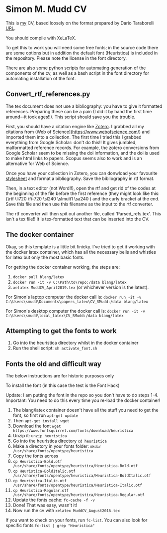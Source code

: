 Simon M. Mudd CV
=============================

This is [my](http://www.geos.ed.ac.uk/homes/smudd) CV, based loosely on the format prepared by Dario Taraborelli
[URL](http://nitens.org/taraborelli/cvtex). 

You should compile with XeLaTeX.

To get this to work you will need some free fonts; in the source code there are some options but in addition the default font (Heuristica) is included in the repository. Please note the license in the font directory. 


There are also some python scripts for automating generation of the components of the cv, as well as a bash script in the font directory for automating installation of the font.  

Convert_rtf_references.py
----------------------------------
The tex document does not use a bibliography: you have to give it formatted references. 
Preparing these can be a pain (I did it by hand the first time around--it took ages!!). 
This script should save you the trouble. 

First, you should have a citation engine like [Zotero](https://www.zotero.org/). 
I grabbed all my citations from (Web of Science](https://www.webofscience.com/) and imported them into a collection.
The first time I tried this I grabbed everything from Google Scholar: don't do this!! It gives jumbled, malformatted reference records. 
For example, the zotero conversions from Google Scholar seem to be missing the doi information, and the doi is used to make html links to papers. 
Scopus seems also to work and is an alternative for Web of Science.

Once you have your collection in Zotero, you can donwload your favourite [stylesheet](https://www.zotero.org/styles) and format a bibliography. 
Save the bibliography in rtf format. 

Then, in a text editor (not Word!!), open the rtf and get rid of the codes at the beginning of the file before the first reference (they might look like this: {\rtf \li720 \fi-720 \sl240 \slmult1 \sa240 ) and the curly bracket at the end. 
Save this file and then use this filename as the input to the rtf converter. 

The rtf converter will then spit out another file, called 'Parsed_refs.tex'. 
This isn't a tex file!! It is tex-formatted text that can be inserted into the CV. 

The docker container
---------------------------------------------------------

Okay, so this template is a little bit finicky. 
I've tried to get it working with the docker latex container, which has all the necessary bells and whistles for latex but only the most basic fonts. 


For getting the docker container working, the steps are:
1. `docker pull blang/latex`
2. `docker run -it -v C:\Path\to\repo:/data blang/latex`
3. `xelatex MuddCV_April2019.tex` (or whichever version is the latest).

For Simon's laptop computer the docker call is:
`docker run -it -v C:\Users\smudd\Documents\papers_latex\CV_SMudd:/data blang/latex`

For Simon's desktop computer the docker call is:
`docker run -it -v C:\Users\smudd\local_latex\CV_SMudd:/data blang/latex`

Attempting to get the fonts to work
---------------------------------------------------------

1. Go into the heuristica directory whilst in the docker container
2. Run the shell script: `sh activate_font.sh`


Fonts the old and difficult way
---------------------------------------------------------
The below instructions are for historic purposes only

To install the font (in this case the test is the Font Hack)

Update: I am putting the font in the repo so you don't have to do steps 1-4.
Important: You need to do this every time you re-load the docker container!

1. The blang/latex container doesn't have all the stuff you need to get the font, so first run `apt-get update`
2. Then `apt-get install wget`
3. Download the font `wget https://www.fontsquirrel.com/fonts/download/heuristica`
4. Unzip it: `unzip heuristica`
4. Go into the heuristica directory `cd heuristica`
5. Make a directory in your fonts folder: `mkdir /usr/share/fonts/opentype/heuristica`
6. Copy the fonts across
7. `cp Heuristica-Bold.otf /usr/share/fonts/opentype/heuristica/Heuristica-Bold.otf`
8. `cp Heuristica-BoldItalic.otf /usr/share/fonts/opentype/heuristica/Heuristica-BoldItalic.otf`
9. `cp Heuristica-Italic.otf /usr/share/fonts/opentype/heuristica/Heuristica-Italic.otf`
10. `cp Heuristica-Regular.otf /usr/share/fonts/opentype/heuristica/Heuristica-Regular.otf`
11. Update the fonts cache: `fc-cache -f -v`
12. Done! That was easy, wasn't it!
13. Now run the cv with `xelatex MuddCV_August2016.tex`

If you want to check on your fonts, run `fc-list`. 
You can also look for specific fonts `fc-list | grep "Heuristica"`
